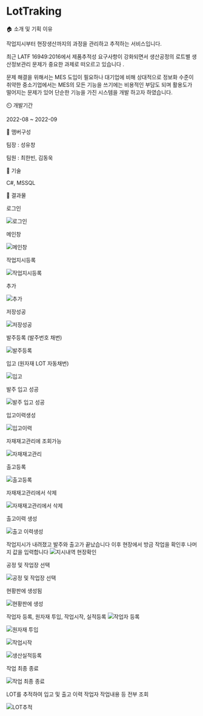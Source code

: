 # LotTraking

🏠 소개 및 기획 이유

작업지시부터 현장생산까지의 과정을 관리하고 추적하는 서비스입니다.

최근 LATF 16949:2016에서 제품추적성 요구사항이 강화되면서 생산공정의 로트별 생산정보관리 문제가 중요한 과제로 떠오르고 있습니다 .

문제 해결을 위해서는 MES 도입이 필요하나 대기업에 비해 상대적으로 정보화 수준이 취약한 중소기업에서는 MES의 모든 기능을 쓰기에는 비용적인 부담도 되며 활용도가 떨어지는 문제가 있어
단순한 기능을 가진 시스템을 개발 하고자 하였습니다.


⏲️ 개발기간

2022-08 ~ 2022-09

🧙 맴버구성

팀장 : 성유창

팀원 : 최한빈, 김동욱

🚀 기술

C#, MSSQL

📌 결과물

로그인

![로그인](https://user-images.githubusercontent.com/96567093/193298067-064db846-cc16-48d7-b825-0b81ad08e561.png)

메인창

![메인창](https://user-images.githubusercontent.com/96567093/193298139-a386fbe8-490c-4fe5-b1a8-074c6e948212.png)

작업지시등록

![작업지시등록](https://user-images.githubusercontent.com/96567093/193298240-6e95f11f-0eda-48cd-ba5d-d447a343916f.png)

추가

![추가](https://user-images.githubusercontent.com/96567093/193298344-45af198d-0ffa-4b94-a166-314f2eacdac7.png)

저장성공

![저장성공](https://user-images.githubusercontent.com/96567093/193298578-d7d878f6-4b67-43d6-a5a4-8658db9665a0.png)

발주등록 (발주번호 채번)

![발주등록](https://user-images.githubusercontent.com/96567093/193298624-b619ac21-17c2-493d-b046-63c547aad73d.png)

입고 (원자재 LOT 자동채번)

![입고](https://user-images.githubusercontent.com/96567093/193298666-27145d80-b539-45a3-9100-bcd7522b5ccd.png)

발주 입고 성공

![발주 입고 성공](https://user-images.githubusercontent.com/96567093/193298701-facceb2f-3ccc-4869-8f47-45531dba633f.png)

입고이력생성

![입고이력](https://user-images.githubusercontent.com/96567093/193298745-e324d46a-5798-442f-9719-776eef2a55d7.png)

자재재고관리에 조회가능

![자재재고관리](https://user-images.githubusercontent.com/96567093/193298785-96087dfd-5a97-4b54-9acb-2fa6d3f93c0b.png)

출고등록

![출고등록](https://user-images.githubusercontent.com/96567093/193299024-2ec17179-41c4-414b-ae28-7090b967cc29.png)

자재재고관리에서 삭제

![자재재고관리에서 삭제](https://user-images.githubusercontent.com/96567093/193299083-de0a3ea4-aff3-4553-b277-010405bfd268.png)

출고이력 생성

![출고 이력생성](https://user-images.githubusercontent.com/96567093/193299130-f55a1c80-477a-4881-9931-0bcbdf0119cc.png)


작업지시가 내려졌고 발주와 출고가 끝났습니다 이후 현장에서 방금 작업을 확인후 나머지 값을 입력합니다
![지시내역 현장확인](https://user-images.githubusercontent.com/96567093/193299279-c7f0bc88-53c5-4e2e-80ba-13f8eb21256c.png)

공정 및 작업장 선택

![공정 및 작업장 선택](https://user-images.githubusercontent.com/96567093/193299333-15cd6df9-65da-4ec4-a479-1a49cd2f6c76.png)

현황판에 생성됨

![현황판에 생성](https://user-images.githubusercontent.com/96567093/193299383-bb4a0163-ef8c-489c-a8c4-69a6b118a282.png)

작업자 등록, 원자재 투입, 작업시작, 실적등록
![작업자 등록](https://user-images.githubusercontent.com/96567093/193299482-c759a971-0ca0-458a-bd80-d0f57265c176.png)

![원자재 투입](https://user-images.githubusercontent.com/96567093/193299502-ea3872d4-dc52-445d-bbf5-fee2be45ece5.png)

![작업시작](https://user-images.githubusercontent.com/96567093/193299507-bba0ed12-44d3-4e73-af83-1b265c14cf2e.png)

![생산실적등록](https://user-images.githubusercontent.com/96567093/193299534-f6005ad5-24fd-413e-b061-1c33179219d6.png)

작업 최종 종료

![작업 최종 종료](https://user-images.githubusercontent.com/96567093/193299602-58312d65-b3ce-49ef-86e9-34fda3677c72.png)


LOT를 추적하여 입고 및 출고 이력 작업자 작업내용 등 전부 조회

![LOT추적](https://user-images.githubusercontent.com/96567093/193299707-3868544e-b93a-4cd8-a93a-25b0743606ba.png)
